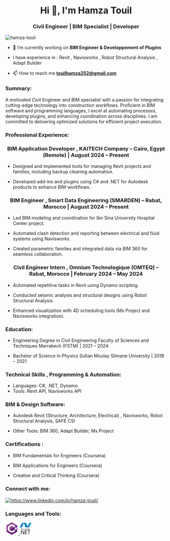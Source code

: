 <h1 align="center">Hi 👋, I'm Hamza Touil</h1>
<h3 align="center">Civil Engineer | BIM Specialist | Developer </h3>

<p align="left"> <img src="https://komarev.com/ghpvc/?username=hamza-touil&label=Profile%20views&color=0e75b6&style=flat" alt="hamza-touil" /> </p>
  
- 🔭 I’m currently working on **BIM Engineer & Developpement of Plugins**
- I have experience in : Revit , Navisworks , Robot Structural Analysis , Adapt Builder 

- 📫 How to reach me **touilhamza252@gmail.com**

<h3 align="left">Summary:</h3>
A motivated Civil Engineer and BIM specialist with a passion for integrating cutting-edge technology into construction workflows. Proficient in BIM software and programming languages, I excel at automating processes, developing plugins, and enhancing coordination across disciplines. I am committed to delivering optimized solutions for efficient project execution.

<h3 align="left">Professional Experience:</h3>
<h3 align="Center">BIM Application Developer , KAITECH Company – Cairo, Egypt (Remote) | August 2024 – Present </h3>

- Designed and implemented tools for managing Revit projects and families, including backup cleaning automation.

- Developed add-ins and plugins using C# and .NET for Autodesk products to enhance BIM workflows.
<h3 align="Center">BIM Engineer , Smart Data Engineering (SMARDEN) – Rabat, Morocco | August 2024 – Present </h3>

- Led BIM modeling and coordination for Ibn Sina University Hospital Center project.

- Automated clash detection and reporting between electrical and fluid systems using Navisworks.
  
- Created parametric families and integrated data via BIM 360 for seamless collaboration.
<h3 align="Center">Civil Engineer Intern , Omnium Technologique (OMTEQ) – Rabat, Morocco | February 2024 – May 2024 </h3>

- Automated repetitive tasks in Revit using Dynamo scripting.
  
- Conducted seismic analysis and structural designs using Robot Structural Analysis.
  
- Enhanced visualization with 4D scheduling tools (Ms Project and Navisworks integration).
  
<h3 align="left">Education:</h3>

- Engineering Degree in Civil Engineering
Faculty of Sciences and Techniques Marrakech (FSTM) | 2021 – 2024

- Bachelor of Science in Physics
Sultan Moulay Slimane University | 2018 – 2021

<h3 align="left"> Technical Skills , Programming & Automation: </h3>

- Languages: C#, .NET, Dynamo
- Tools: Revit API, Navisworks API
<h3 align="left">BIM & Design Software: </h3>

- Autodesk Revit (Structure, Architecture, Electrical) , Navisworks, Robot Structural Analysis, SAFE CSI

- Other Tools: BIM 360, Adapt Builder, Ms Project
  
<h3 align="left">Certifications : </h3>

- BIM Fundamentals for Engineers (Coursera)

- BIM Applications for Engineers (Coursera)
  
- Creative and Critical Thinking (Coursera)

<h3 align="left">Connect with me:</h3>
<p align="left">
<a href="https://linkedin.com/in/https://www.linkedin.com/in/hamza-touil/" target="blank"><img align="center" src="https://raw.githubusercontent.com/rahuldkjain/github-profile-readme-generator/master/src/images/icons/Social/linked-in-alt.svg" alt="https://www.linkedin.com/in/hamza-touil/" height="30" width="40" /></a>
</p>

<h3 align="left">Languages and Tools:</h3>
<p align="left"> <a href="https://www.w3schools.com/cs/" target="_blank" rel="noreferrer"> <img src="https://raw.githubusercontent.com/devicons/devicon/master/icons/csharp/csharp-original.svg" alt="csharp" width="40" height="40"/> </a> <a href="https://dotnet.microsoft.com/" target="_blank" rel="noreferrer"> <img src="https://raw.githubusercontent.com/devicons/devicon/master/icons/dot-net/dot-net-original-wordmark.svg" alt="dotnet" width="40" height="40"/> </a> </p>
